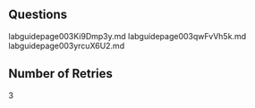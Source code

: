 ## Questions
labguidepage003Ki9Dmp3y.md
labguidepage003qwFvVh5k.md
labguidepage003yrcuX6U2.md

## Number of Retries
3
